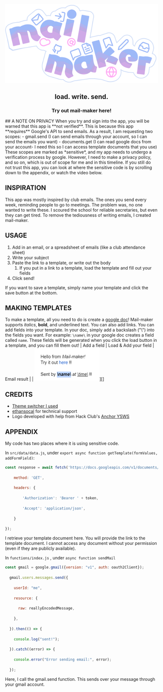 <div style="text-align: center;">
<img src="logo.png" alt="logo" />
<h2>load. write. send.</h2>
<h3>Try out mail-maker <a href="https://thecashmoney.github.io/mail-maker/">here</a>!</h3>
</div>
## A NOTE ON PRIVACY
When you try and sign into the app, you will be warned that this app is **not verified**. This is because this app **requires** Google's API to send emails. As a result, I am requesting two scopes:
- gmail.send (I can send emails through your account, so I can send the emails you want)
- documents.get (I can read google docs from your account- I need this so I can access template documents that you use)
These scopes are marked as *sensitive*, and my app needs to undergo a verification process by google. However, I need to make a privacy policy, and so on, which is out of scope for me and in this timeline. If you still do not trust this app, you can look at where the sensitive code is by scrolling down to the appendix, or watch the video below.

## INSPIRATION
This app was mostly inspired by club emails. The ones you send every week, reminding people to go to meetings. The problem was, no one wanted to write these. I scoured the school for reliable secretaries, but even they can get tired. To remove the tediousness of writing emails, I created mail-maker.
## USAGE
1. Add in an email, or a spreadsheet of emails (like a club attendance sheet)
2. Write your subject
3. Paste the link to a template, or write out the body
	1. If you put in a link to a template, load the template and fill out your fields
4. Click send!

If you want to save a template, simply name your template and click the save button at the bottom. 

## MAKING TEMPLATES

To make a template, all you need to do is create a [google doc](https://docs.google.com)!
Mail-maker supports *italics*, **bold**, and underlined text. You can also add links.
You can add fields into your template. In your doc, simply add a backslash ("\\") into the fields you want.
For example: `\name\` in your google doc creates a field called `name`.
These fields will be generated when you click the load button in a template, and you can fill them out!
| Add a field | Load & Add your field | Email result |
| ![Add field](template1.png)][]


## CREDITS
- [Theme switcher I used](https://web.dev/articles/building/a-theme-switch-component)
- [ethansocal](https://github.com/ethansocal) for technical support
- Logo developed with help from Hack Club's [Anchor YSWS](https://anchor.hackclub.com/)

## APPENDIX
My code has two places where it is using sensitive code. 

In `src/data/data.js`, under `export async function getTemplate(formValues, addFormField)`:
``` js
const response = await fetch('https://docs.googleapis.com/v1/documents/' + match[1], {

	method: 'GET',

	headers: {

		'Authorization': 'Bearer ' + token,

		'Accept': 'application/json',

	}

});
```
I retrieve your template document here. You will provide the link to the template document. I cannot access any document without your permission (even if they are publicly available).

In `functions/index.js` , under `async function sendMail`
``` js
const gmail = google.gmail({version: "v1", auth: oauth2Client});

  gmail.users.messages.send({

    userId: "me",

    resource: {

      raw: reallyEncodedMessage,

    },

  }).then(() => {

    console.log("sent!");

  }).catch((error) => {

    console.error("Error sending email:", error);

  });
```
Here, I call the gmail.send function. This sends over your message through your gmail account.